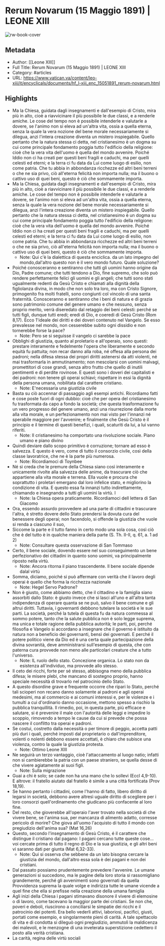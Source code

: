 # Rerum Novarum (15 Maggio 1891) | LEONE XIII

![rw-book-cover](https://readwise-assets.s3.amazonaws.com/static/images/article2.74d541386bbf.png)

## Metadata
- Author: [[Leone XIII]]
- Full Title: Rerum Novarum (15 Maggio 1891) | LEONE XIII
- Category: #articles
- URL: https://www.vatican.va/content/leo-xiii/it/encyclicals/documents/hf_l-xiii_enc_15051891_rerum-novarum.html

## Highlights
- Ma la Chiesa, guidata dagli insegnamenti e dall'esempio di Cristo, mira più in alto, cioè a riavvicinare il più possibile le due classi, e a renderle amiche. Le cose del tempo non è possibile intenderle e valutarle a dovere, se l'animo non si eleva ad un'altra vita, ossia a quella eterna, senza la quale la vera nozione del bene morale necessariamente si dilegua, anzi l'intera creazione diventa un mistero inspiegabile. Quello pertanto che la natura stessa ci detta, nel cristianesimo è un dogma su cui come principale fondamento poggia tutto l'edificio della religione: cioè che la vera vita dell'uomo è quella del mondo avvenire. Poiché Iddio non ci ha creati per questi beni fragili e caduchi, ma per quelli celesti ed eterni; e la terra ci fu data da Lui come luogo di esilio, non come patria. Che tu abbia in abbondanza ricchezze ed altri beni terreni o che ne sia privo, ciò all'eterna felicità non importa nulla; ma il buono o cattivo uso di quei beni, questo è ciò che sommamente importa.
- Ma la Chiesa, guidata dagli insegnamenti e dall'esempio di Cristo, mira più in alto, cioè a riavvicinare il più possibile le due classi, e a renderle amiche. Le cose del tempo non è possibile intenderle e valutarle a dovere, se l'animo non si eleva ad un'altra vita, ossia a quella eterna, senza la quale la vera nozione del bene morale necessariamente si dilegua, anzi l'intera creazione diventa un mistero inspiegabile. Quello pertanto che la natura stessa ci detta, nel cristianesimo è un dogma su cui come principale fondamento poggia tutto l'edificio della religione: cioè che la vera vita dell'uomo è quella del mondo avvenire. Poiché Iddio non ci ha creati per questi beni fragili e caduchi, ma per quelli celesti ed eterni; e la terra ci fu data da Lui come luogo di esilio, non come patria. Che tu abbia in abbondanza ricchezze ed altri beni terreni o che ne sia privo, ciò all'eterna felicità non importa nulla; ma il buono o cattivo uso di quei beni, questo è ciò che sommamente importa.
    - Note: Qui c'è la dialettica di questa enciclica. da un lato impegno del mondo,dal'altro questo non è il vero mondo futuro. Quale soluzione?
- Poiché conosceranno e sentiranno che tutti gli uomini hanno origine da Dio, Padre comune; che tutti tendono a Dio, fine supremo, che solo può rendere perfettamente felici gli uomini e gli angeli; che tutti sono stati ugualmente redenti da Gesù Cristo e chiamati alla dignità della figliolanza divina, in modo che non solo tra loro, ma con Cristo Signore, primogenito fra molti fratelli, sono congiunti col vincolo di una santa fraternità. Conosceranno e sentiranno che i beni di natura e di grazia sono patrimonio comune del genere umano e che nessuno, senza proprio merito, verrà diseredato dal retaggio dei beni celesti: perché se tutti figli, dunque tutti eredi; eredi di Dio, e coeredi di Gesù Cristo (Rom 8,17). Ecco 1'ideale dei diritti e dei doveri contenuto nel Vangelo. Se esso prevalesse nel mondo, non cesserebbe subito ogni dissidio e non tornerebbe forse la pace?
    - Note: Pero se si seguisse il vangelo ci sarebbe la pace
- Obblighi di giustizia, quanto al proletario e all'operaio, sono questi: prestare interamente e fedelmente l'opera che liberamente e secondo equità fu pattuita; non recar danno alla roba, né offesa alla persona dei padroni; nella difesa stessa dei propri diritti astenersi da atti violenti, né mai trasformarla in ammutinamento; non mescolarsi con uomini malvagi, promettitori di cose grandi, senza altro frutto che quello di inutili pentimenti e di perdite rovinose. E questi sono i doveri dei capitalisti e dei padroni: non tenere gli operai schiavi; rispettare in essi la dignità della persona umana, nobilitata dal carattere cristiano.
    - Note: E'necessaria una giustizia civile
- Basta su ciò accennar di passaggio agli esempi antichi. Ricordiamo fatti e cose poste fuori di ogni dubbio: cioè che per opera del cristianesimo fu trasformata da capo a fondo la società; che questa trasformazione fu un vero progresso del genere umano, anzi una risurrezione dalla morte alla vita morale, e un perfezionamento non mai visto per l'innanzi né sperabile maggiore per l'avvenire; e finalmente che Gesù Cristo è il principio e il termine di questi benefizi, i quali, scaturiti da lui, a lui vanno riferiti.
    - Note: Il cristianesimo ha comportato una rivoluzione sociale. Piano umano e piano divino
- Quindi deviare dallo scopo primitivo è corruzione; tornare ad esso è salvezza. E questo è vero, come di tutto il consorzio civile, così della classe lavoratrice, che ne è la parte più numerosa.
    - Note: Ricordiamoci di Toynbee
- Né si creda che le premure della Chiesa siano così interamente e unicamente rivolte alla salvezza delle anime, da trascurare ciò che appartiene alla vita morale e terrena. Ella vuole e procura che soprattutto i proletari emergano dal loro infelice stato, e migliorino la condizione di vita. E questo essa fa innanzi tutto indirettamente, chiamando e insegnando a tutti gli uomini la virtù. I
    - Note: la Chiesa opera praticamente. Ricordiamoci dell lettera di San Giacomo
- Ora, essendo assurdo provvedere ad una parte di cittadini e trascurare l'altra, è stretto dovere dello Stato prendersi la dovuta cura del benessere degli operai; non facendolo, si offende la giustizia che vuole si renda a ciascuno il suo,
- Siccome la parte e il tutto fanno in certo modo una sola cosa, così ciò che è del tutto è in qualche maniera della parte (S. Th. II-II, q. 61, a. 1 ad 2)
    - Note: Consultare questa osservazione di San Tommaso
- Certo, il bene sociale, dovendo essere nel suo conseguimento un bene perfezionativo dei cittadini in quanto sono uomini, va principalmente riposto nella virtù.
    - Note: Ancora ritorna il piano trascendente. Il bene sociale dipende dalal virtù
- Somma, diciamo, poiché si può affermare con verità che il lavoro degli operai è quello che forma la ricchezza nazionale
    - Note: Hegel Servo Padrone?
- Non è giusto, come abbiamo detto, che il cittadino e la famiglia siano assorbiti dallo Stato: è giusto invece che si lasci all'uno e all'altra tanta indipendenza di operare quanta se ne può, salvo il bene comune e gli altrui diritti. Tuttavia, i governanti debbono tutelare la società e le sue parti. La società, perché la tutela di questa fu da natura commessa al sommo potere, tanto che la salute pubblica non è solo legge suprema, ma unica e totale ragione della pubblica autorità; le parti, poi, perché filosofia e Vangelo si accordano a insegnare che il governo è istituito da natura non a beneficio dei governanti, bensì dei governati. E perché il potere politico viene da Dio ed è una certa quale partecipazione della divina sovranità, deve amministrarsi sull'esempio di questa, che con paterna cura provvede non meno alle particolari creature che a tutto l'universo.
    - Note: IL ruolo dello stato. Concezione organica. Lo stato non da esistenza all'individuo, ma provvede allo stesso.
- Il ceto dei ricchi, forte per sé stesso, abbisogna meno della pubblica difesa; le misere plebi, che mancano di sostegno proprio, hanno speciale necessità di trovarlo nel patrocinio dello Stato.
- A questo disordine grave e frequente occorre che ripari lo Stato, perché tali scioperi non recano danno solamente ai padroni e agli operai medesimi, ma al commercio e ai comuni interessi e, per le violenze e i tumulti a cui d'ordinario danno occasione, mettono spesso a rischio la pubblica tranquillità. Il rimedio, poi, in questa parte, più efficace e salutare, si é prevenire il male con l'autorità delle leggi e impedire lo scoppio, rimovendo a tempo le cause da cui si prevede che possa nascere il conflitto tra operai e padroni.
- Se costui, costretto dalla necessità o per timore di peggio, accetta patti più duri i quali, perché imposti dal proprietario o dall'imprenditore, volenti o nolenti debbono essere accettati, è chiaro che subisce una violenza, contro la quale la giustizia protesta.
    - Note: Ottimo Leone XIII
- Ne seguirà un terzo vantaggio, cioè l'attaccamento al luogo natio; infatti non si cambierebbe la patria con un paese straniero, se quella desse di che vivere agiatamente ai suoi figli.
    - Note: Sulla migrazione
- Guai a chi è solo; se cade non ha una mano che lo sollevi (Eccl 4,9-10). E altrove: il fratello aiutato dal fratello è simile a una città fortificata (Prov 18,19).
- Se hanno pertanto i cittadini, come l'hanno di fatto, libero diritto di legarsi in società, debbono avere altresì uguale diritto di scegliere per i loro consorzi quell'ordinamento che giudicano più confacente al loro fine.
- Del resto, che gioverebbe all'operaio l'aver trovato nella società di che vivere bene, se l'anima sua, per mancanza di alimento adatto, corresse pericolo di morire? Che giova all'uomo l'acquisto di tutto il mondo con pregiudizio dell'anima sua? (Mat 16,26)
- Questo, secondo l'insegnamento di Gesù Cristo, é il carattere che distingue il cristiano dal pagano: I pagani cercano tutte queste cose... voi cercate prima di tutto il regno di Dio e la sua giustizia, e gli altri beni vi saranno dati per giunta (Mat 6,32-33).
    - Note: Qui si osserva che sebbene da un lato bisogna cercare la giustizia del mondo, dall'altro essa sola è dei pagani e non dei cristiani.
- Dal passato possiamo prudentemente prevedere l'avvenire. Le umane generazioni si succedono, ma le pagine della loro storia si rassomigliano grandemente, perché gli avvenimenti sono governati da quella Provvidenza suprema la quale volge e indirizza tutte le umane vicende a quel fine che ella si prefisse nella creazione della umana famiglia
- Agli inizi della Chiesa i pagani stimavano disonore il vivere di elemosine o di lavoro, come tacevano la maggior parte dei cristiani. Se non che, poveri e deboli, riuscirono a conciliarsi le simpatie dei ricchi e il patrocinio dei potenti. Era bello vederli attivi, laboriosi, pacifici, giusti, portati come esempio, e singolarmente pieni di carità. A tale spettacolo di vita e di condotta si dileguò ogni pregiudizio, ammutolì la maldicenza dei malevoli, e le menzogne di una inveterata superstizione cedettero il posto alla verità cristiana.
- La carità, regina delle virtù sociali
